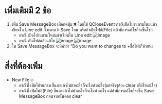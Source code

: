 # เพิ่มเติมมี 2 ข้อ
1. เพิ่ม Save MessageBox เมื่อกดปุ่ม ❌ โดยใช้ QCloseEvent  กรณีเปิดโปรแกรมใหม่แล้วเขียนใน Line edit ก็จะถามว่า Save ไหม หรือถ้าเปิดไฟล์(File) แล้วมีการแก้ไขก็จะขึ้นโชว์ </br>
    * กรณี  เปิดโปรแกรมใหม่แล้วเขียนใน Line edit
    ![image](https://user-images.githubusercontent.com/81642936/155089405-6468dc67-c833-42d5-9b3b-297361fc1421.png)
    * กรณี เปิดไฟล์แล้วแก้ไข
    ![image](https://user-images.githubusercontent.com/81642936/155089822-ff8b9023-d7f7-437b-8c6b-5ed6fc12da63.png)
    ![image](https://user-images.githubusercontent.com/81642936/155089961-d21f5b4b-65dc-46c3-a45d-5af1dff1ed81.png)    
2. ใน Save MessageBox จะมีคำว่า "Do you want to changes to +ชื่อไฟล์"ด้วยนะ
# สิ่งที่ต้องเพิ่ม
* New File 🔥
  * กรณีที่ เปิดโปรแกรม ขึ้นมาแล้วไม่ทำอะไรก็จะไม่ทำอะไร(แต่จริงๆต้อง clear เพื่อให้แน่ใจ)
  * กรณีที่ เปิดไฟล์(File) ขึ้นมาแล้วไม่ทำอะไรก็จะไม่ทำอะไร แต่ถ้ามีการแก้ไขก็จะขึ้น Save MessageBox ก่อนจากนั้นค่อย clear
